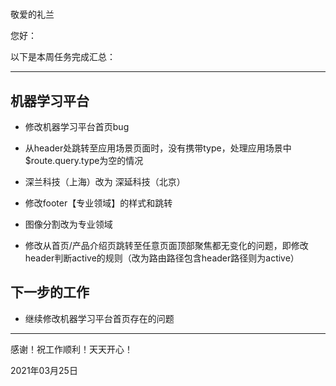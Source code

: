 #

敬爱的礼兰

您好：

以下是本周任务完成汇总：

---

## 机器学习平台

- 修改机器学习平台首页bug
- 从header处跳转至应用场景页面时，没有携带type，处理应用场景中$route.query.type为空的情况
- 深兰科技（上海）改为 深延科技（北京）
- 修改footer【专业领域】的样式和跳转

- 图像分割改为专业领域
- 修改从首页/产品介绍页跳转至任意页面顶部聚焦都无变化的问题，即修改header判断active的规则（改为路由路径包含header路径则为active）

## 下一步的工作

- 继续修改机器学习平台首页存在的问题

---
感谢！祝工作顺利！天天开心！

2021年03月25日
